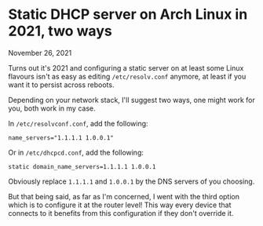 # Static DHCP server on Arch Linux in 2021, two ways
November 26, 2021

Turns out it's 2021 and configuring a static server on at least some
Linux flavours isn't as easy as editing `/etc/resolv.conf` anymore, at
least if you want it to persist across reboots.

Depending on your network stack, I'll suggest two ways, one might work
for you, both work in my case.

In `/etc/resolvconf.conf`, add the following:

```
name_servers="1.1.1.1 1.0.0.1"
```

Or in `/etc/dhcpcd.conf`, add the following:

```
static domain_name_servers=1.1.1.1 1.0.0.1
```

Obviously replace `1.1.1.1` and `1.0.0.1` by the DNS servers of you
choosing.

But that being said, as far as I'm concerned, I went with the third
option which is to configure it at the router level! This way every
device that connects to it benefits from this configuration if they
don't override it.
